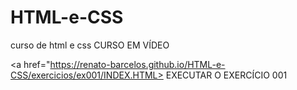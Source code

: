 # HTML-e-CSS
 curso de html e css CURSO EM VÍDEO

 <a href="https://renato-barcelos.github.io/HTML-e-CSS/exercicios/ex001/INDEX.HTML> EXECUTAR O EXERCÍCIO 001</a>

